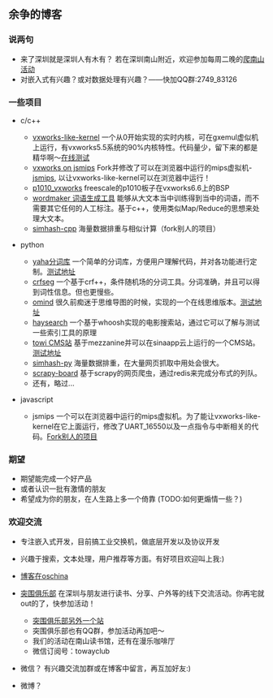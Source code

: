 ## 余争的博客

### 说两句
* 来了深圳就是深圳人有木有？ 若在深圳南山附近，欢迎参加每周二晚的[爬南山活动](http://www.douban.com/event/20803091)
* 对嵌入式有兴趣？或对数据处理有兴趣？——快加QQ群:2749_83126

### 一些项目
* c/c++

  * [vxworks-like-kernel](https://github.com/jannson/vxworks-like-kernel)
  一个从0开始实现的实时内核，可在gxemul虚似机上运行，有vxworks5.5系统的90%内核特性。代码量少，留下来的都是精华啊～[在线测试](http://jannson.github.io/vxworks)
  * [vxworks on jsmips](http://jannson.github.io/vxworks)
  Fork并修改了可以在浏览器中运行的mips虚拟机-[jsmips](https://github.com/jannson/jsmips), 以让vxworks-like-kernel可以在浏览器中运行！
  * [p1010_vxworks](https://github.com/jannson/p1010_vxworks)
  freescale的p1010板子在vxworks6.6上的BSP
  * [wordmaker 词语生成工具](https://github.com/jannson/wordmaker)
  能够从大文本当中训练得到当中的词语，而不需要其它任何的人工标注。基于c++，使用类似Map/Reduce的思想来处理大文本。
  * [simhash-cpp](https://github.com/jannson/simhash-cpp)
  海量数据排重与相似计算（fork别人的项目）

* python
  
  * [yaha分词库](https://github.com/jannson/yaha)
  一个简单的分词库，方便用户理解代码，并对各功能进行定制。[测试地址](http://yaha.sinaapp.com/)
  * [crfseg](https://github.com/jannson/crfseg)
  一个基于crf++，条件随机场的分词工具。分词准确，并且可以得到词性信息。但也更慢些。
  * [omind](https://github.com/jannson/omind)
  很久前痴迷于思维导图的时候，实现的一个在线思维版本。[测试地址](http://omind.sinaapp.com)
  * [haysearch](https://github.com/jannson/haysearch)
  一个基于whoosh实现的电影搜索站，通过它可以了解与测试一些索引工具的原理
  * [towi CMS站](https://github.com/jannson/towi)
  基于mezzanine并可以在sinaapp云上运行的一个CMS站。[测试地址](http://towi.sinaapp.com)
  * [simhash-py](https://github.com/jannson/simhash-py)
  海量数据排重，在大量网页抓取中用处会很大。
  * [scrapy-board](https://github.com/jannson/scrapy-board)
  基于scrapy的网页爬虫，通过redis来完成分布式的列队。
  * 还有，略过...

* javascript

  * jsmips
  一个可以在浏览器中运行的mips虚拟机。为了能让vxworks-like-kernel在它上面运行，修改了UART_16550以及一点指令与中断相关的代码。[Fork别人的项目](https://github.com/isuru-c-p/jsmips)

### 期望
* 期望能完成一个好产品
* 或者认识一批有激情的朋友
* 希望成为你的朋友，在人生路上多一个倚靠 (TODO:如何更煽情一些？)

### 欢迎交流
* 专注嵌入式开发，目前搞工业交换机，做底层开发以及协议开发
* 兴趣于搜索，文本处理，用户推荐等方面。有好项目欢迎叫上我:)
* [博客在oschina](http://my.oschina.net/dancing/blog)
* [突围俱乐部](http://blog.sina.com.cn/towayclub) 在深圳与朋友进行读书、分享、户外等的线下交流活动。你再宅就out的了，快参加活动！

  * [突围俱乐部另外一个站](http://www.toway.me)
  * 突围俱乐部也有QQ群，参加活动再加吧～
  * 我们的活动在南山读书馆，还有在漫乐咖啡厅
  * 微信订阅号：towayclub

* 微信？ 有兴趣交流加群或在博客中留言，再互加好友:)
* 微博？

